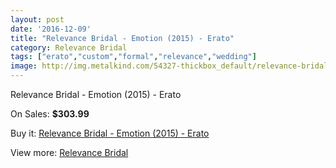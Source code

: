 ```yaml
---
layout: post
date: '2016-12-09'
title: "Relevance Bridal - Emotion (2015) - Erato"
category: Relevance Bridal
tags: ["erato","custom","formal","relevance","wedding"]
image: http://img.metalkind.com/54327-thickbox_default/relevance-bridal-emotion-2015-erato.jpg
---
```

Relevance Bridal - Emotion (2015) - Erato

On Sales: **$303.99**
<a href="https://www.metalkind.com/en/relevance-bridal/14982-relevance-bridal-emotion-2015-erato.html"><amp-img layout="responsive" width="600" height="600" src="//img.metalkind.com/54327-thickbox_default/relevance-bridal-emotion-2015-erato.jpg" alt="Relevance Bridal - Emotion (2015) - Erato 0" /></a>
<a href="https://www.metalkind.com/en/relevance-bridal/14982-relevance-bridal-emotion-2015-erato.html"><amp-img layout="responsive" width="600" height="600" src="//img.metalkind.com/54329-thickbox_default/relevance-bridal-emotion-2015-erato.jpg" alt="Relevance Bridal - Emotion (2015) - Erato 1" /></a>

Buy it: [Relevance Bridal - Emotion (2015) - Erato](https://www.metalkind.com/en/relevance-bridal/14982-relevance-bridal-emotion-2015-erato.html "Relevance Bridal - Emotion (2015) - Erato")

View more: [Relevance Bridal](https://www.metalkind.com/en/106-relevance-bridal "Relevance Bridal")
